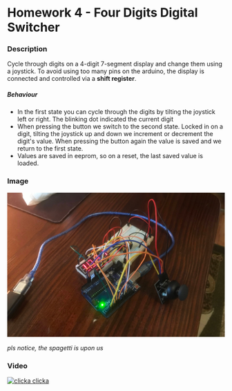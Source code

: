 # Homework 4 - Four Digits Digital Switcher

### Description

Cycle through digits on a 4-digit 7-segment display and change
them using a joystick. To avoid using too many pins on the arduino,
the display is connected and controlled via a **shift register**.

##### Behaviour

* In the first state you can cycle through the digits by tilting the joystick
  left or right. The blinking dot indicated the current digit
* When pressing the button we switch to the second state. Locked in on a digit,
  tilting the joystick up and down we increment or decrement the digit's value.
  When pressing the button again the value is saved and we return to the first state.
* Values are saved in eeprom, so on a reset, the last saved value is loaded.

### Image

![Waa digits](digits.jpg)

_pls notice, the spagetti is upon us_

### Video

[![clicka clicka](https://img.youtube.com/vi/R1u8NYwtuow/0.jpg)](https://youtu.be/R1u8NYwtuow)
